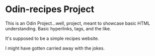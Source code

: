 # Odin-recipes Project

This is an Odin Project...well, project, meant to showcase basic HTML understanding. Basic hyperlinks, tags, and the like. 

It's supposed to be a simple recipes website.

I might have gotten carried away with the jokes. 
